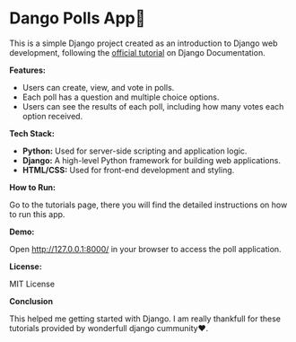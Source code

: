 # Dango Polls App🧋

This is a simple Django project created as an introduction to Django web development, following the [official tutorial](https://docs.djangoproject.com/en/5.0/) on Django Documentation.

**Features:**

* Users can create, view, and vote in polls.
* Each poll has a question and multiple choice options.
* Users can see the results of each poll, including how many votes each option received.

**Tech Stack:**

* **Python:** Used for server-side scripting and application logic.
* **Django:** A high-level Python framework for building web applications.
* **HTML/CSS:** Used for front-end development and styling.

**How to Run:**

Go to the tutorials page, there you will find the detailed instructions on how to run this app.

**Demo:**

Open http://127.0.0.1:8000/ in your browser to access the poll application.

**License:**

MIT License

**Conclusion**

This helped me getting started with Django. I am really thankfull for these tutorials provided by wonderfull django cummunity❤️.
